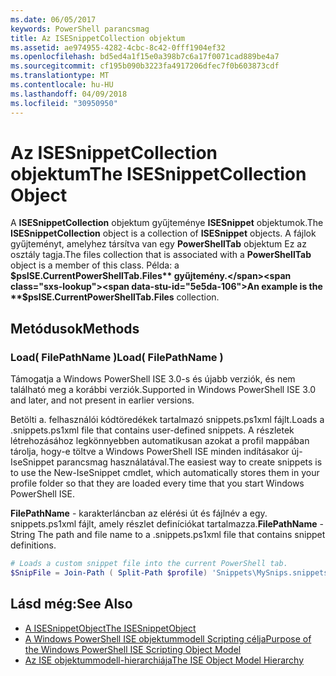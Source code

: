 ```yaml
---
ms.date: 06/05/2017
keywords: PowerShell parancsmag
title: Az ISESnippetCollection objektum
ms.assetid: ae974955-4282-4cbc-8c42-0fff1904ef32
ms.openlocfilehash: bd5ed4a1f15e0a398b7c6a17f0071cad889be4a7
ms.sourcegitcommit: cf195b090b3223fa4917206dfec7f0b603873cdf
ms.translationtype: MT
ms.contentlocale: hu-HU
ms.lasthandoff: 04/09/2018
ms.locfileid: "30950950"
---
```

# <a name="the-isesnippetcollection-object"></a><span data-ttu-id="5e5da-103">Az ISESnippetCollection objektum</span><span class="sxs-lookup"><span data-stu-id="5e5da-103">The ISESnippetCollection Object</span></span>

<span data-ttu-id="5e5da-104">A **ISESnippetCollection** objektum gyűjteménye **ISESnippet** objektumok.</span><span class="sxs-lookup"><span data-stu-id="5e5da-104">The **ISESnippetCollection** object is a collection of **ISESnippet** objects.</span></span> <span data-ttu-id="5e5da-105">A fájlok gyűjteményt, amelyhez társítva van egy **PowerShellTab** objektum Ez az osztály tagja.</span><span class="sxs-lookup"><span data-stu-id="5e5da-105">The files collection that is associated with a **PowerShellTab** object is a member of this class.</span></span> <span data-ttu-id="5e5da-106">Példa: a **$psISE.CurrentPowerShellTab.Files** gyűjtemény.</span><span class="sxs-lookup"><span data-stu-id="5e5da-106">An example is the **$psISE.CurrentPowerShellTab.Files** collection.</span></span>

## <a name="methods"></a><span data-ttu-id="5e5da-107">Metódusok</span><span class="sxs-lookup"><span data-stu-id="5e5da-107">Methods</span></span>

### <a name="load-filepathname-"></a><span data-ttu-id="5e5da-108">Load\( FilePathName \)</span><span class="sxs-lookup"><span data-stu-id="5e5da-108">Load\( FilePathName \)</span></span>

<span data-ttu-id="5e5da-109">Támogatja a Windows PowerShell ISE 3.0-s és újabb verziók, és nem található meg a korábbi verziók.</span><span class="sxs-lookup"><span data-stu-id="5e5da-109">Supported in Windows PowerShell ISE 3.0 and later, and not present in earlier versions.</span></span>

<span data-ttu-id="5e5da-110">Betölti a. felhasználói kódtöredékek tartalmazó snippets.ps1xml fájlt.</span><span class="sxs-lookup"><span data-stu-id="5e5da-110">Loads a .snippets.ps1xml file that contains user-defined snippets.</span></span> <span data-ttu-id="5e5da-111">A részletek létrehozásához legkönnyebben automatikusan azokat a profil mappában tárolja, hogy-e töltve a Windows PowerShell ISE minden indításakor új-IseSnippet parancsmag használatával.</span><span class="sxs-lookup"><span data-stu-id="5e5da-111">The easiest way to create snippets is to use the New-IseSnippet cmdlet, which automatically stores them in your profile folder so that they are loaded every time that you start Windows PowerShell ISE.</span></span>

<span data-ttu-id="5e5da-112">**FilePathName** - karakterláncban az elérési út és fájlnév a egy. snippets.ps1xml fájlt, amely részlet definíciókat tartalmazza.</span><span class="sxs-lookup"><span data-stu-id="5e5da-112">**FilePathName** - String The path and file name to a .snippets.ps1xml file that contains snippet definitions.</span></span>

```powershell
# Loads a custom snippet file into the current PowerShell tab.
$SnipFile = Join-Path ( Split-Path $profile) 'Snippets\MySnips.snippets.ps1xml' $psISE.CurrentPowerShellTab.Snippets.Add($SnipPath)
```

## <a name="see-also"></a><span data-ttu-id="5e5da-113">Lásd még:</span><span class="sxs-lookup"><span data-stu-id="5e5da-113">See Also</span></span>

- [<span data-ttu-id="5e5da-114">A ISESnippetObject</span><span class="sxs-lookup"><span data-stu-id="5e5da-114">The ISESnippetObject</span></span>](The-ISESnippetObject.md)
- [<span data-ttu-id="5e5da-115">A Windows PowerShell ISE objektummodell Scripting célja</span><span class="sxs-lookup"><span data-stu-id="5e5da-115">Purpose of the Windows PowerShell ISE Scripting Object Model</span></span>](Purpose-of-the-Windows-PowerShell-ISE-Scripting-Object-Model.md)
- [<span data-ttu-id="5e5da-116">Az ISE objektummodell-hierarchiája</span><span class="sxs-lookup"><span data-stu-id="5e5da-116">The ISE Object Model Hierarchy</span></span>](The-ISE-Object-Model-Hierarchy.md)